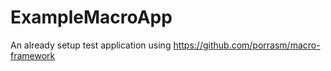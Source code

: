 # ExampleMacroApp
An already setup test application using https://github.com/porrasm/macro-framework
